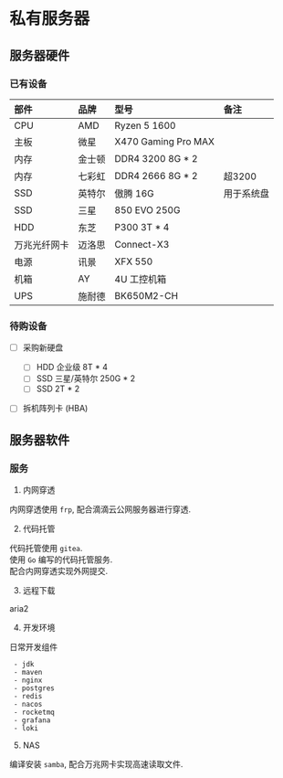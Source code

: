 # 私有服务器

## 服务器硬件

### 已有设备

| 部件         | 品牌   | 型号                | 备注       |
| :----------- | :----- | :------------------ | :--------- |
| CPU          | AMD    | Ryzen 5 1600        |            |
| 主板         | 微星   | X470 Gaming Pro MAX |            |
| 内存         | 金士顿 | DDR4 3200 8G * 2    |            |
| 内存         | 七彩虹 | DDR4 2666 8G * 2    | 超3200     |
| SSD          | 英特尔 | 傲腾 16G            | 用于系统盘 |
| SSD          | 三星   | 850 EVO 250G        |            |
| HDD          | 东芝   | P300 3T * 4         |            |
| 万兆光纤网卡 | 迈洛思 | Connect-X3          |            |
| 电源         | 讯景   | XFX 550             |            |
| 机箱         | AY     | 4U 工控机箱         |            |
| UPS          | 施耐德 | BK650M2-CH          |            |

### 待购设备

- [ ] 采购新硬盘
  - [ ] HDD 企业级 8T * 4
  - [ ] SSD 三星/英特尔 250G * 2
  - [ ] SSD 2T * 2
- [ ] 拆机阵列卡 (HBA)


## 服务器软件

### 服务

1. 内网穿透

  内网穿透使用 `frp`, 配合滴滴云公网服务器进行穿透.

2. 代码托管

  代码托管使用 `gitea`.  
  使用 `Go` 编写的代码托管服务.  
  配合内网穿透实现外网提交.

3. 远程下载

  aria2

4. 开发环境

  日常开发组件

     - jdk
     - maven
     - nginx
     - postgres
     - redis
     - nacos
     - rocketmq
     - grafana
     - loki

5. NAS

  编译安装 `samba`, 配合万兆网卡实现高速读取文件.
